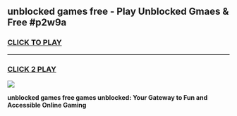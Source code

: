 
## unblocked games free - Play Unblocked Gmaes & Free #p2w9a
<h3>
<a href="https://news.freeplayer.one?title=unblocked_games_free&ref=03M">CLICK TO PLAY</a></h3>
<hr>

<h3>
<a href="https://news.freeplayer.one?title=unblocked_games_free&ref=03M">CLICK 2 PLAY</a>
  
</h3>

<a href="https://news.freeplayer.one?title=unblocked_games_free&ref=03M"><img src="https://clearcache.store/games.png"></a>


**unblocked games free games unblocked: Your Gateway to Fun and Accessible Online Gaming**

